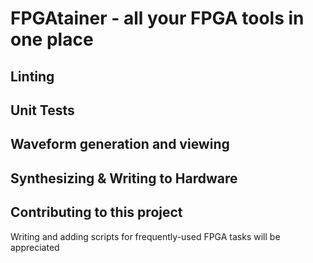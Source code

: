 # FPGAtainer - all your FPGA tools in one place

## Linting

## Unit Tests

## Waveform generation and viewing

## Synthesizing & Writing to Hardware

## Contributing to this project

Writing and adding scripts for frequently-used FPGA tasks will be appreciated